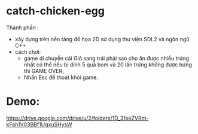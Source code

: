 # catch-chicken-egg
Thành phần :
- xây dựng trên nền tảng đồ họa 2D sử dụng thư viện SDL2 và ngôn ngữ C++ 
- cách chơi: 
  + game di chuyển cái Giỏ sang trái phải sao cho ăn được nhiều trứng nhất có thể nếu bị dính 5 quả bom và 20 lần trứng không được hứng thì GAME OVER;
  + Nhấn Esc để thoát khỏi game.
# Demo:
https://drive.google.com/drive/u/2/folders/1D_31seZVRm-kFah1V03BBf1UgxuSHysW
